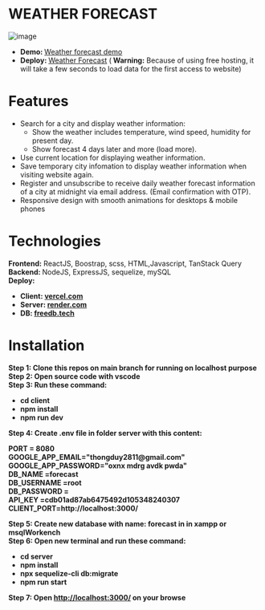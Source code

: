 # WEATHER FORECAST
![image](https://github.com/DuyThong28/weather-forecast/assets/116278919/ef94cbb6-b247-4224-96e1-900249552693)
<ul>
  <li><b>Demo: </b><a href="https://www.youtube.com/watch?v=lypsnomIpp4">Weather forecast demo</a></li>
    <li><b>Deploy: </b><a href="https://weather-forecast-lovat-eta.vercel.app/">Weather Forecast</a> (<b> Warning:</b> Because of using free hosting, it will take a few seconds to load data for the first access to website)</li>
</ul>

# Features
<ul>
  <li>Search for a city and display weather information:
    <ul>
      <li>
        Show the weather includes temperature, wind speed, humidity for present day.
      </li>
      <li>Show forecast 4 days later and more (load more).</li>
      </ul>
</li>
  <li>Use current location for displaying weather information.</li>
  <li>Save temporary city infomation to display weather information when visiting website again.</li>
  <li>Register and unsubscribe to receive daily weather forecast information of a city at midnight via email address. (Email confirmation with OTP).</li>
  <li>Responsive design with smooth animations for desktops & mobile phones</li>
</ul>

# Technologies
<b>Frontend:</b> ReactJS, Boostrap, scss, HTML,Javascript, TanStack Query<br/>
<b>Backend: </b> NodeJS, ExpressJS, sequelize, mySQL<br/>
<b>Deploy: <b>
<ul>
  <li><b>Client:</b> <a href="https://vercel.com/">vercel.com</a></li>
  <li><b>Server:</b> <a href="https://render.com/">render.com</a></li>
    <li><b>DB:</b> <a href="https://freedb.tech/">freedb.tech</a></li>
</ul>




# Installation
<b>Step 1: </b>Clone this repos on main branch for running on localhost purpose <br/>
<b>Step 2: </b>Open source code with vscode<br/>
<b>Step 3: </b>Run these command:
<ul>
  <li>cd client</li>
  <li>npm install</li>
    <li>npm run dev</li>
</ul>
<b>Step 4: </b>Create .env file in folder server with this content:  <br/>
<p>PORT = 8080<br/>
GOOGLE_APP_EMAIL="thongduy2811@gmail.com"<br/>
GOOGLE_APP_PASSWORD="oxnx mdrg avdk pwda"<br/>
DB_NAME =forecast<br/>
DB_USERNAME =root<br/>
DB_PASSWORD =<br/>
API_KEY =cdb01ad87ab6475492d105348240307<br/>
CLIENT_PORT=http://localhost:3000/
</p>
<b>Step 5: </b>Create new database with name: forecast in in xampp or msqlWorkench <br/>
<b>Step 6: </b>Open new terminal and run these command: <br/>
<ul>
  <li>cd server</li>
  <li>npm install</li>
  <li>npx sequelize-cli db:migrate</li>
    <li>npm run start</li>
</ul>
<b>Step 7: </b>Open <a href="http://localhost:3000/">http://localhost:3000/</a> on your browse<br/>
